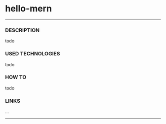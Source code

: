 # hello-mern
***
### DESCRIPTION
todo

### USED TECHNOLOGIES
todo

### HOW TO
todo

### LINKS
...
***
